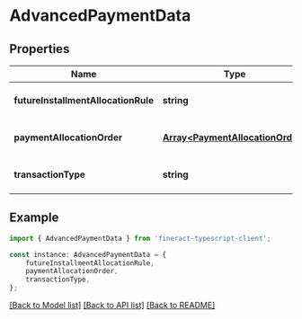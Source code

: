 # AdvancedPaymentData


## Properties

Name | Type | Description | Notes
------------ | ------------- | ------------- | -------------
**futureInstallmentAllocationRule** | **string** |  | [optional] [default to undefined]
**paymentAllocationOrder** | [**Array&lt;PaymentAllocationOrder&gt;**](PaymentAllocationOrder.md) |  | [optional] [default to undefined]
**transactionType** | **string** |  | [optional] [default to undefined]

## Example

```typescript
import { AdvancedPaymentData } from 'fineract-typescript-client';

const instance: AdvancedPaymentData = {
    futureInstallmentAllocationRule,
    paymentAllocationOrder,
    transactionType,
};
```

[[Back to Model list]](../README.md#documentation-for-models) [[Back to API list]](../README.md#documentation-for-api-endpoints) [[Back to README]](../README.md)
